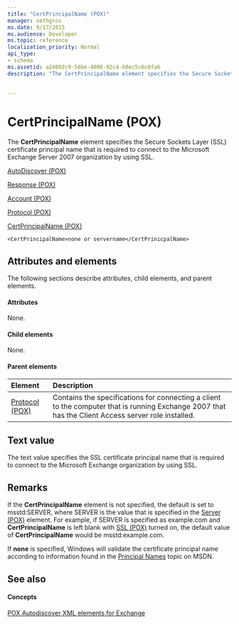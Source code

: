 ```yaml
---
title: "CertPrincipalName (POX)"
manager: sethgros
ms.date: 9/17/2015
ms.audience: Developer
ms.topic: reference
localization_priority: Normal
api_type:
- schema
ms.assetid: a24092c9-58be-4008-92c4-68ec5c6c0fa6
description: "The CertPrincipalName element specifies the Secure Sockets Layer (SSL) certificate principal name that is required to connect to the Microsoft Exchange Server 2007 organization by using SSL."
 
 
---
```


# CertPrincipalName (POX)

The **CertPrincipalName** element specifies the Secure Sockets Layer (SSL) certificate principal name that is required to connect to the Microsoft Exchange Server 2007 organization by using SSL. 
  
[AutoDiscover (POX)](autodiscover-pox.md)
  
[Response (POX)](response-pox.md)
  
[Account (POX)](account-pox.md)
  
[Protocol (POX)](protocol-pox.md)
  
[CertPrincipalName (POX)](certprincipalname-pox.md)
  
```
<CertPrincipalName>none or servername</CertPrinicpalName>
```

## Attributes and elements

The following sections describe attributes, child elements, and parent elements.
  
#### Attributes

None.
  
#### Child elements

None.
  
#### Parent elements

|**Element**|**Description**|
|:-----|:-----|
|[Protocol (POX)](protocol-pox.md) <br/> |Contains the specifications for connecting a client to the computer that is running Exchange 2007 that has the Client Access server role installed.  <br/> |
   
## Text value

The text value specifies the SSL certificate principal name that is required to connect to the Microsoft Exchange organization by using SSL.
  
## Remarks

If the **CertPrincipalName** element is not specified, the default is set to msstd:SERVER, where SERVER is the value that is specified in the [Server (POX)](server-pox.md) element. For example, if SERVER is specified as example.com and **CertPrincipalName** is left blank with [SSL (POX)](ssl-pox.md) turned on, the default value of **CertPrincipalName** would be msstd:example.com. 
  
If **none** is specified, Windows will validate the certificate principal name according to information found in the [Principal Names](http://go.microsoft.com/fwlink/?LinkId=93417) topic on MSDN. 
  
## See also

#### Concepts

[POX Autodiscover XML elements for Exchange](pox-autodiscover-xml-elements-for-exchange.md)

